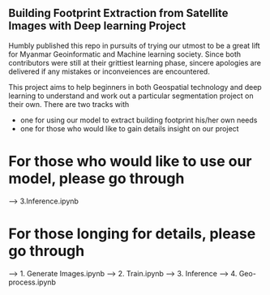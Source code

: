 ## Building Footprint Extraction from Satellite Images with Deep learning Project

Humbly published this repo in pursuits of trying our utmost to be a great lift for Myanmar Geoinformatic and Machine learning society. Since both contributors were still at their grittiest learning phase, sincere apologies are delivered if any mistakes or inconveiences are encountered.

This project aims to help beginners in both Geospatial technology and deep learning to understand and work out a particular segmentation project on their own.
There are two tracks with 
- one for using our model to extract building footprint his/her own needs
- one for those who would like to gain details insight on our project 

# For those who would like to use our model, please go through 
--> 3.Inference.ipynb 

# For those longing for details, please go through
--> 1. Generate Images.ipynb
--> 2. Train.ipynb
--> 3. Inference
--> 4. Geo-process.ipynb



